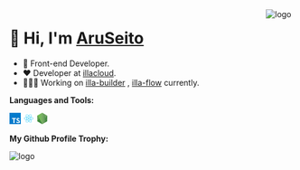 
<img src="https://github-readme-stats.vercel.app/api?username=AruSeito&show_icons=true" alt="logo" height="160" align="right" style="margin: 5px; margin-bottom: 20px;" />

# 👋 Hi, I'm [AruSeito](https://aruseito.github.io/)

- 🤖 Front-end Developer.
- ❤️ Developer at [illacloud](https://illa.cloud/).
- 👨🏻‍💻 Working on [illa-builder](https://github.com/illacloud/illa-builder) , [illa-flow](https://github.com/illacloud/illa-flow-fe) currently.

**Languages and Tools:**  

<code><img height="20" src="https://raw.githubusercontent.com/github/explore/80688e429a7d4ef2fca1e82350fe8e3517d3494d/topics/typescript/typescript.png"></code>
<code><img height="20" src="https://raw.githubusercontent.com/github/explore/80688e429a7d4ef2fca1e82350fe8e3517d3494d/topics/react/react.png"></code>
<code><img height="20" src="https://raw.githubusercontent.com/github/explore/80688e429a7d4ef2fca1e82350fe8e3517d3494d/topics/nodejs/nodejs.png"></code>

**My Github Profile Trophy:**

<img src="https://github-profile-trophy.vercel.app/?username=aruseito&title=Commits,MultiLanguage,PullRequest,Followers" alt="logo" height="100" align="center" style="margin: auto; margin-bottom: 20px;" />
